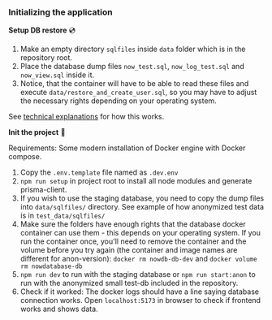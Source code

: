 ### Initializing the application

**Setup DB restore** :cd:

1. Make an empty directory `sqlfiles` inside `data` folder which is in the repository root. 
2. Place the database dump files `now_test.sql`, `now_log_test.sql` and `now_view.sql` inside it.
3. Notice, that the container will have to be able to read these files and execute `data/restore_and_create_user.sql`, so you may have to adjust the necessary rights depending on your operating system.

See [technical explanations](technical_explanations.md) for how this works.

**Init the project** :rocket:

Requirements: Some modern installation of Docker engine with Docker compose.

1. Copy the `.env.template` file named as `.dev.env`
2. `npm run setup` in project root to install all node modules and generate prisma-client.
3. If you wish to use the staging database, you need to copy the dump files into `data/sqlfiles/` directory. See example of how anonymized test data is in `test_data/sqlfiles/`
4. Make sure the folders have enough rights that the database docker container can use them - this depends on your operating system. If you run the container once, you'll need to remove the container and the volume before you try again (the container and image names are different for anon-version): `docker rm nowdb-db-dev` and `docker volume rm nowdatabase-db`
5. `npm run dev` to run with the staging database or `npm run start:anon` to run with the anonymized small test-db included in the repository.
6. Check if it worked: The docker logs should have a line saying database connection works. Open `localhost:5173` in browser to check if frontend works and shows data.
